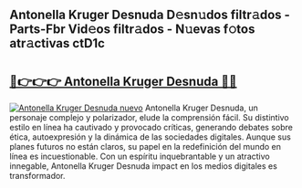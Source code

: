## Antonella Kruger Desnuda D𝚎sn𝚞dos filtr𝚊dos - Parts-Fbr Vid𝚎os filtr𝚊dos - N𝚞evas f𝚘tos atr𝚊ctivas ctD1c

# <h2><a href="http://mb3gib0.tromn.icu/?c=Antonella+Kruger+Desnuda">🔗👉👉👉 Antonella Kruger Desnuda 🔗🔗</a></h2>

[![Antonella Kruger Desnuda nuevo](https://i.imgur.com/pEAQMta.gif)](http://mb3gib0.tromn.icu/?c=Antonella+Kruger+Desnuda)
Antonella Kruger Desnuda, un personaje complejo y polarizador, elude la comprensión fácil. Su distintivo estilo en línea ha cautivado y provocado críticas, generando debates sobre ética, autoexpresión y la dinámica de las sociedades digitales. Aunque sus planes futuros no están claros, su papel en la redefinición del mundo en línea es incuestionable. Con un espíritu inquebrantable y un atractivo innegable, Antonella Kruger Desnuda impact en los medios digitales es transformador.
